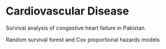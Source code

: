 # Cardiovascular Disease
Survival analysis of congestive heart failure in Pakistan. 

Random survival forest and Cox proportional hazards models
